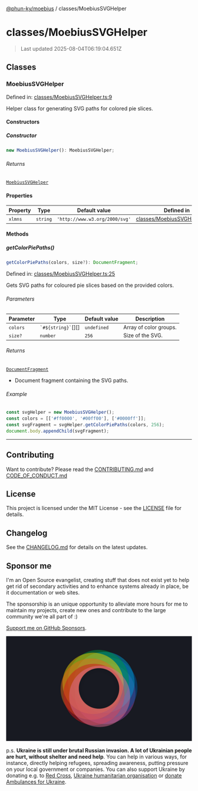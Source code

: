 [@phun-ky/moebius](../README.md) / classes/MoebiusSVGHelper

# classes/MoebiusSVGHelper

> Last updated 2025-08-04T06:19:04.651Z

##

## Classes

### MoebiusSVGHelper

Defined in: [classes/MoebiusSVGHelper.ts:9](https://github.com/phun-ky/moebius/blob/main/src/classes/MoebiusSVGHelper.ts#L9)

Helper class for generating SVG paths for colored pie slices.

#### Constructors

##### Constructor

```ts
new MoebiusSVGHelper(): MoebiusSVGHelper;
```

###### Returns

[`MoebiusSVGHelper`](#moebiussvghelper)

#### Properties

| Property                   | Type     | Default value                  | Defined in                                                                                                         |
| -------------------------- | -------- | ------------------------------ | ------------------------------------------------------------------------------------------------------------------ |
| <a id="xlmns"></a> `xlmns` | `string` | `'http://www.w3.org/2000/svg'` | [classes/MoebiusSVGHelper.ts:10](https://github.com/phun-ky/moebius/blob/main/src/classes/MoebiusSVGHelper.ts#L10) |

#### Methods

##### getColorPiePaths()

```ts
getColorPiePaths(colors, size?): DocumentFragment;
```

Defined in: [classes/MoebiusSVGHelper.ts:25](https://github.com/phun-ky/moebius/blob/main/src/classes/MoebiusSVGHelper.ts#L25)

Gets SVG paths for coloured pie slices based on the provided colors.

###### Parameters

| Parameter | Type                     | Default value | Description            |
| --------- | ------------------------ | ------------- | ---------------------- |
| `colors`  | `` `#${string}` ``\[]\[] | `undefined`   | Array of color groups. |
| `size?`   | `number`                 | `256`         | Size of the SVG.       |

###### Returns

[`DocumentFragment`](https://developer.mozilla.org/docs/Web/API/DocumentFragment)

- Document fragment containing the SVG paths.

###### Example

```ts
const svgHelper = new MoebiusSVGHelper();
const colors = [['#ff0000', '#00ff00'], ['#0000ff']];
const svgFragment = svgHelper.getColorPiePaths(colors, 256);
document.body.appendChild(svgFragment);
```

---

## Contributing

Want to contribute? Please read the [CONTRIBUTING.md](https://github.com/phun-ky/moebius/blob/main/CONTRIBUTING.md) and [CODE_OF_CONDUCT.md](https://github.com/phun-ky/moebius/blob/main/CODE_OF_CONDUCT.md)

## License

This project is licensed under the MIT License - see the [LICENSE](https://github.com/phun-ky/moebius/blob/main/LICENSE) file for details.

## Changelog

See the [CHANGELOG.md](https://github.com/phun-ky/moebius/blob/main/CHANGELOG.md) for details on the latest updates.

## Sponsor me

I'm an Open Source evangelist, creating stuff that does not exist yet to help get rid of secondary activities and to enhance systems already in place, be it documentation or web sites.

The sponsorship is an unique opportunity to alleviate more hours for me to maintain my projects, create new ones and contribute to the large community we're all part of :)

[Support me on GitHub Sponsors](https://github.com/sponsors/phun-ky).

![logo](https://github.com/phun-ky/moebius/blob/main/public/images/logo/logo-ring.png?raw=true)

p.s. **Ukraine is still under brutal Russian invasion. A lot of Ukrainian people are hurt, without shelter and need help**. You can help in various ways, for instance, directly helping refugees, spreading awareness, putting pressure on your local government or companies. You can also support Ukraine by donating e.g. to [Red Cross](https://www.icrc.org/en/donate/ukraine), [Ukraine humanitarian organisation](https://savelife.in.ua/en/donate-en/#donate-army-card-weekly) or [donate Ambulances for Ukraine](https://www.gofundme.com/f/help-to-save-the-lives-of-civilians-in-a-war-zone).
